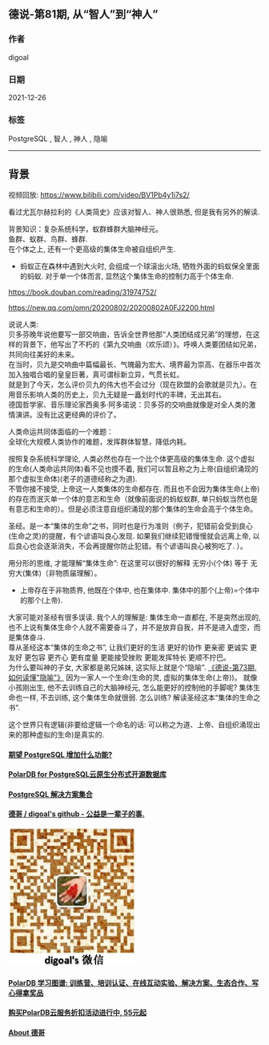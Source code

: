 ## 德说-第81期, 从“智人”到“神人”  
                          
### 作者                          
digoal                          
                          
### 日期                          
2021-12-26                         
                          
### 标签                       
PostgreSQL , 智人 , 神人 , 隐喻     
                        
----                        
                        
## 背景                        
视频回放: https://www.bilibili.com/video/BV1Pb4y1i7s2/     
  
看过尤瓦尔赫拉利的《人类简史》应该对智人、神人很熟悉, 但是我有另外的解读.  
  
背景知识：复杂系统科学，蚁群蜂群大脑神经元。  
鱼群、蚁群、鸟群、蜂群.    
在个体之上, 还有一个更高级的集体生命被自组织产生.   
- 蚂蚁正在森林中遇到大火时, 会组成一个球滚出火场, 牺牲外面的蚂蚁保全里面的蚂蚁. 对于单一个体而言, 显然这个集体生命的控制力高于个体生命.   
  
https://book.douban.com/reading/31974752/  
  
https://new.qq.com/omn/20200802/20200802A0FJ2200.html  
  
说说人类:   
贝多芬晚年说他要写一部交响曲，告诉全世界他那“人类团结成兄弟”的理想，在这样的背景下，他写出了不朽的《第九交响曲（欢乐颂）》。呼唤人类要团结如兄弟，共同向往美好的未来。  
在当时，贝九是交响曲中篇幅最长、气魄最为宏大、境界最为崇高、在器乐中首次加入独唱合唱的皇皇巨著，真可谓标新立异，气贯长虹。  
就是到了今天，怎么评价贝九的伟大也不会过分（现在欧盟的会歌就是贝九）。在用音乐影响人类的历史上，贝九无疑是一矗划时代的丰碑，无出其右。  
德国哲学家、音乐理论家西奥多·阿多诺说：贝多芬的交响曲就像是对全人类的激情演讲。没有比这更经典的评价了。  
  
人类命运共同体面临的一个难题：  
全球化大规模人类协作的难题，发挥群体智慧，降低内耗。  
  
按照复杂系统科学理论, 人类必然也存在一个比个体更高级的集体生命. 这个虚拟的生命(人类命运共同体)看不见也摸不着, 我们可以暂且称之为上帝(自组织涌现的那个虚拟生命体)(老子的道德经称之为道).   
不管你接不接受, 上帝这一人类集体的生命都存在. 而且也不会因为集体生命(上帝)的存在而泯灭单一个体的意志和生命（就像前面说的蚂蚁蚁群, 单只蚂蚁当然也是有意志和生命的）。但是必须注意自组织涌现的那个集体的生命会高于个体生命。  
  
  
圣经。是一本“集体的生命”之书，同时也是行为准则（例子，犯错前会受到良心(生命之灵)的提醒，有个谚语叫良心发现. 如果我们继续犯错慢慢就会远离上帝, 以后良心也会逐渐消失，不会再提醒你防止犯错。有个谚语叫良心被狗吃了. ）。   
  
用分形的思维, 才能理解“集体生命”: 在这里可以很好的解释 无穷小(个体) 等于 无穷大(集体)（非物质届理解）。   
- 上帝存在于非物质界, 他既在个体中, 也在集体中. 集体中的那个(上帝)=个体中的那个(上帝).    
  
大家可能对圣经有很多误读. 我个人的理解是: 集体生命一直都在, 不是突然出现的, 也不上说有集体生命个人就不需要奋斗了，并不是放弃自我，并不是进入虚空，而是集体奋斗.  
尊从圣经这本“集体的生命之书”, 让我们更好的生活 更好的协作 更亲密 更诚实 更友好 更包容 更齐心 更有度量 更能接受挫败 更能发挥特长 更顺不拧巴。   
为什么要叫神的子女, 大家都是弟兄姊妹, 这实际上就是个“隐喻”.  [《德说-第73期, 如何读懂"隐喻"》](../202112/20211207_02.md)  因为一家人一个生命(生命的灵, 虚拟的集体生命(上帝))。  就像小孩刚出生, 他不去训练自己的大脑神经元, 怎么能更好的控制他的手脚呢? 集体生命也一样, 不去训练, 这个集体生命就很弱. 怎么训练? 解读圣经这本“集体的生命之书”.     
  
  
这个世界只有逻辑(非要给逻辑一个命名的话: 可以称之为道、上帝、自组织涌现出来的那种虚拟的生命)是真实的.  
  
    
  
  
#### [期望 PostgreSQL 增加什么功能?](https://github.com/digoal/blog/issues/76 "269ac3d1c492e938c0191101c7238216")
  
  
#### [PolarDB for PostgreSQL云原生分布式开源数据库](https://github.com/ApsaraDB/PolarDB-for-PostgreSQL "57258f76c37864c6e6d23383d05714ea")
  
  
#### [PostgreSQL 解决方案集合](https://yq.aliyun.com/topic/118 "40cff096e9ed7122c512b35d8561d9c8")
  
  
#### [德哥 / digoal's github - 公益是一辈子的事.](https://github.com/digoal/blog/blob/master/README.md "22709685feb7cab07d30f30387f0a9ae")
  
  
![digoal's wechat](../pic/digoal_weixin.jpg "f7ad92eeba24523fd47a6e1a0e691b59")
  
  
#### [PolarDB 学习图谱: 训练营、培训认证、在线互动实验、解决方案、生态合作、写心得拿奖品](https://www.aliyun.com/database/openpolardb/activity "8642f60e04ed0c814bf9cb9677976bd4")
  
  
#### [购买PolarDB云服务折扣活动进行中, 55元起](https://www.aliyun.com/activity/new/polardb-yunparter?userCode=bsb3t4al "e0495c413bedacabb75ff1e880be465a")
  
  
#### [About 德哥](https://github.com/digoal/blog/blob/master/me/readme.md "a37735981e7704886ffd590565582dd0")
  
